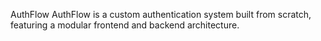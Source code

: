 AuthFlow
AuthFlow is a custom authentication system built from scratch, featuring a modular frontend and backend architecture.
